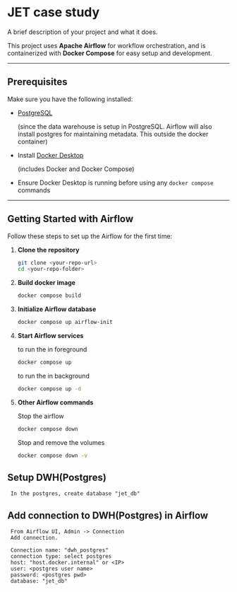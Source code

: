 # JET case study

A brief description of your project and what it does.

This project uses **Apache Airflow** for workflow orchestration, and is containerized with **Docker Compose** for easy setup and development.

---

## Prerequisites

Make sure you have the following installed:

- [PostgreSQL](https://www.postgresql.org/download/) 

     (since the data warehouse is setup in PostgreSQL. Airflow will also install postgres for maintaining metadata. This outside the docker container)

- Install [Docker Desktop](https://www.docker.com/products/docker-desktop/) 

     (includes Docker and Docker Compose)
- Ensure Docker Desktop is running before using any `docker compose` commands

---

## Getting Started with Airflow

Follow these steps to set up the Airflow for the first time:

1. **Clone the repository**
   ```bash
   git clone <your-repo-url>
   cd <your-repo-folder>

2. **Build docker image**
     ```bash
     docker compose build
     ```

3. **Initialize Airflow database**
     ```bash
     docker compose up airflow-init
     ```

4. **Start Airflow services**
    
    to run the in foreground
     ```bash
     docker compose up 
     ```
     to run the in background
     ```bash
     docker compose up -d
     ```

4. **Other Airflow commands**
     
     Stop the airflow
     ```bash
     docker compose down 
     ```

     Stop and remove the volumes
     ```bash
     docker compose down -v
     ```
## Setup DWH(Postgres)

     In the postgres, create database "jet_db"

## Add connection to DWH(Postgres) in Airflow 

     From Airflow UI, Admin -> Connection
     Add connection. 

     Connection name: "dwh_postgres"
     connection type: select postgres
     host: "host.docker.internal" or <IP>
     user: <postgres user name>
     password: <postgres pwd>
     database: "jet_db"